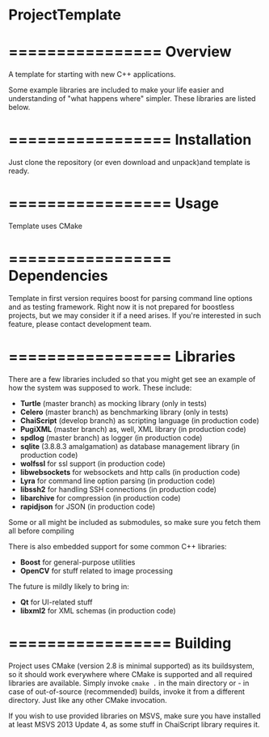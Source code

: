 
ProjectTemplate
================
================
**Overview**
================

A template for starting with new C++ applications.

Some example libraries are included to make your life easier and understanding of "what happens where" simpler.
These libraries are listed below.

=================
**Installation**
=================

Just clone the repository (or even download and unpack)and template is ready.

=================
**Usage**
=================

Template uses CMake 

=================
**Dependencies**
=================

Template in first version requires boost for parsing command line options and as testing framework. Right now it is not
prepared for boostless projects, but we may consider it if a need arises. If you're interested in such feature, please
contact development team.

=================
**Libraries**
=================

There are a few libraries included so that you might get see an example of how the system was supposed to work.
These include:

 * **Turtle** (master branch) as mocking library (only in tests)
 * **Celero** (master branch) as benchmarking library (only in tests)
 * **ChaiScript** (develop branch) as scripting language (in production code)
 * **PugiXML** (master branch) as, well, XML library (in production code)
 * **spdlog** (master branch) as logger (in production code)
 * **sqlite** (3.8.8.3 amalgamation) as database management library (in production code)
 * **wolfssl** for ssl support  (in production code)
 * **libwebsockets** for websockets and http calls (in production code)
 * **Lyra** for command line option parsing (in production code)
 * **libssh2** for handling SSH connections (in production code)
 * **libarchive** for compression (in production code)
 * **rapidjson** for JSON (in production code)

Some or all might be included as submodules, so make sure you fetch them all before compiling

There is also embedded support for some common C++ libraries:
 * **Boost** for general-purpose utilities
 * **OpenCV** for stuff related to image processing


The future is mildly likely to bring in:
 
* **Qt** for UI-related stuff
* **libxml2** for XML schemas (in production code)

=================
**Building**
=================

Project uses CMake (version 2.8 is minimal supported) as its buildsystem, so it should work everywhere where CMake is supported and all required libraries are available.
Simply invoke `cmake .` in the main directory or - in case of out-of-source (recommended) builds, invoke it from a different directory. Just like any other CMake invocation.

If you wish to use provided libraries on MSVS, make sure you have installed at least MSVS 2013 Update 4, as some stuff in ChaiScript library requires it.
